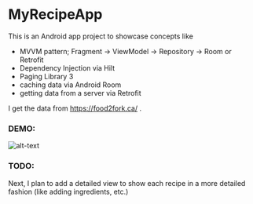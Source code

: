 # MyRecipeApp

This is an Android app project to showcase concepts like
- MVVM pattern; Fragment -> ViewModel -> Repository -> Room or Retrofit
- Dependency Injection via Hilt 
- Paging Library 3 
- caching data via Android Room
- getting data from a server via Retrofit

I get the data from https://food2fork.ca/ . 

### DEMO:
![alt-text](https://github.com/CelikAbdullah/my-recipe-app/blob/main/recipe_demo.gif)


### TODO: 
Next, I plan to add a detailed view to show each recipe in a more detailed fashion (like adding ingredients, etc.)
